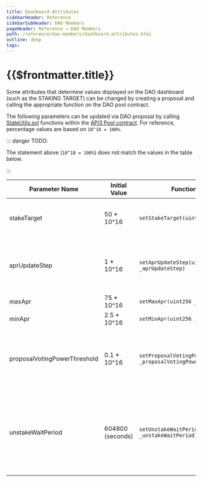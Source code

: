 ```yaml
---
title: Dashboard Attributes
sidebarHeader: Reference
sidebarSubHeader: DAO Members
pageHeader: Reference → DAO Members
path: /reference/dao-members/dashboard-attributes.html
outline: deep
tags:
---
```


<PageHeader/>

<SearchHighlight/>

<FlexStartTag/>

# {{$frontmatter.title}}

Some attributes that determine values displayed on the DAO dashboard (such as
the STAKING TARGET) can be changed by creating a proposal and calling the
appropriate function on the DAO pool contract.

The following parameters can be updated via DAO proposal by calling
[StateUtils.sol](https://github.com/api3dao/api3-dao/tree/main/packages/pool/contracts)<ExternalLinkImage/>
functions within the [API3 Pool contract](/reference/dao-members/pool.md). For
reference, percentage values are based on `10^18 = 100%`.

::: danger TODO:

The statement above (`10^18 = 100%`) does not match the values in the table
below.

:::

| Parameter Name               | Initial Value    | Function Signature                                                       | Description                                                                                      |
| ---------------------------- | ---------------- | ------------------------------------------------------------------------ | ------------------------------------------------------------------------------------------------ |
| stakeTarget                  | 50 \* 10^16      | `setStakeTarget(uint256 _stakeTarget)`                                   | Percentage of all tokens targeted to be staked                                                   |
| aprUpdateStep                | 1 \* 10^16       | `setAprUpdateStep(uint256 _aprUpdateStep)`                               | Percentage reward APR will be increased or decreased by                                          |
| maxApr                       | 75 \* 10^16      | `setMaxApr(uint256 _maxApr)`                                             | Maximum reward APR                                                                               |
| minApr                       | 2.5 \* 10^16     | `setMinApr(uint256 _minApr)`                                             | Minimum reward APR                                                                               |
| proposalVotingPowerThreshold | 0.1 \* 10^16     | `setProposalVotingPowerThreshold(uint256 _proposalVotingPowerThreshold)` | Percentage of all shares that must be held to create a new proposal                              |
| unstakeWaitPeriod            | 604800 (seconds) | `setUnstakeWaitPeriod(uint256 _unstakeWaitPeriod)`                       | Length of time a member must wait after scheduling unstake before unstaking tokens from the pool |

<FlexEndTag/>
